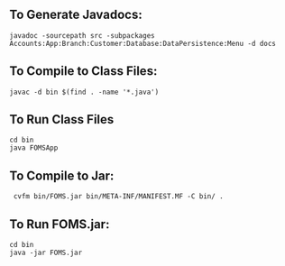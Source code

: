 ## To Generate Javadocs:
```
javadoc -sourcepath src -subpackages Accounts:App:Branch:Customer:Database:DataPersistence:Menu -d docs
```

## To Compile to Class Files:
```
javac -d bin $(find . -name '*.java')
```

## To Run Class Files
```
cd bin
java FOMSApp
```

## To Compile to Jar:
```
 cvfm bin/FOMS.jar bin/META-INF/MANIFEST.MF -C bin/ .
```

## To Run FOMS.jar:
```
cd bin
java -jar FOMS.jar
```
